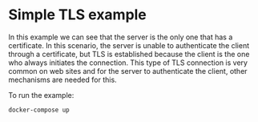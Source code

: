 # **Simple TLS example**

In this example we can see that the server is the only one that has a
certificate. In this scenario, the server is unable to authenticate the client
through a certificate, but TLS is established because the client is the one who
always initiates the connection. This type of TLS connection is very common on
web sites and for the server to authenticate the client, other mechanisms are
needed for this.

To run the example:
```shell
docker-compose up
```
